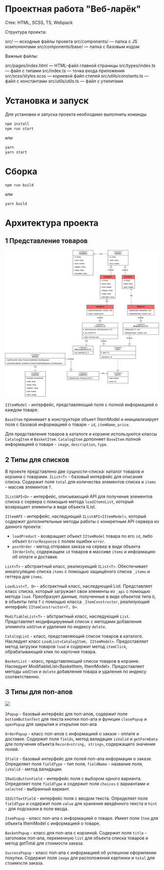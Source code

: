 # Проектная работа "Веб-ларёк"
Стек: HTML, SCSS, TS, Webpack

Структура проекта:

src/ — исходные файлы проекта
src/components/ — папка с JS компонентами
src/components/base/ — папка с базовым кодом

Важные файлы:

src/pages/index.html — HTML-файл главной страницы
src/types/index.ts — файл с типами
src/index.ts — точка входа приложения
src/scss/styles.scss — корневой файл стилей
src/utils/constants.ts — файл с константами
src/utils/utils.ts — файл с утилитами

# Установка и запуск
Для установки и запуска проекта необходимо выполнить команды

```
npm install
npm run start
```

или

```
yarn
yarn start
```

# Сборка

```
npm run build
```

или

```
yarn build
```

# Архитектура проекта
## 1 Представление товаров
![](./ArchitectureUML_lists.jpg)

```IItemModel``` - интерфейс, представляющий поля с полной информацией о каждом товаре.

```BaseItem``` принимает в конструкторе объект IItemModel и инициализирует поля с базовой информацией о товаре - ```id```, ```itemName```, ```price```.

Для представления товаров в каталоге и корзине используются классы ```CatalogItem``` и ```BasketItem```. ```CatalogItem``` дополняет ```BaseItem``` полной информацией о товаре - ```image```, ```description```, ```type```.

## 2 Типы для списков
В проекте представлено две сущности-списка: каталог товаров и корзина с товарами.
```IList<T>``` - базовый интерфейс для описания списка. Содержит поля 
```total``` для количества элементов списка и ```items``` - массив элементов ```T```.

```IListAPI<D>``` - интерфейс, описывающий API для получения элементов списка с сервера с помощью метода ```loadItemsList```, который возвращает элементы в виде объекта IList<D>.

```IItemAPI``` - интерфейс, наследующий ```IListAPI<IItemModel>```, который содержит дополнительные методы работы с конкретным API сервера из данного проекта:
- ```loadProduct``` - возвращает объект ```IItemModel``` товара по его ```id```, либо объект ```ErrorResponse``` с полем ошибки ```error```.
- ```postOrder``` - метод отправки заказа на сервер в виде объекта ```IOrderInfo```, содержащем ```id``` товаров в массиве ```items``` и информацию об оплате и доставке.

```List<T>``` - абстрактный класс, реализующий ```IList<T>```. Обеспечивает инкапсуляцию списка ```items``` с помощью защищёного списка ```_items``` и геттера для ```items```.

```LoadList<T, D>``` - абстрактный класс, наследующий List<T>. Представляет класс списка, который загружает свои элементы из ```_api``` с помощью метода ```load```. Преобразует данные, полученные в виде объектов типа ```D```, в объекты типа ```T``` с помощью класса ```_ItemConstructor```, реализующий интерфейс ```IItemConstructor<T, D>```.

```ModifiableList<T>``` - абстрактный класс, наследующий ```List```. Представляет модифицируемый список с методами добавления элемента ```addItem``` и удаления по индексу ```delete```.

```CatalogList``` - класс, представляющий список товаров в каталоге. Наследует класс ```LoadList<CatalogItem, IItemModel>```. Предоставляет метод загрузки товаров ```load``` и содержит метод ```itemClick```, обрабатывающий клик по карточке товара.

```BasketList``` - класс, представляющий список товаров в корзине. Наследует ModifiableList<BasketItem, IItemModel>. Предоставляет методы ```addItem``` и ```delete``` добавления товара и удаления по индексу соответственно.

## 3 Типы для поп-апов
![](./ArchitectureUML_popups.jpg)

```IPopup``` - базовый интерфейс для поп-апов, содержит поле ```bottomButtonText``` для текста кнопки поп-апа и функции ```closePopup``` и ```openPopup``` для закрытия и открытия поп-апа

```OrderPopup``` - класс поп-апов с информацией о заказе - оплате и доставке. Содержит поля ```fields```, метод валидации ```isValid``` и ```getFormData``` для получения объекта ```Record<string, string>```, содержащего значения полей.

```IField``` - базовый интерфейс для полей поп-апа информации о заказе. Определяет поля ```fieldType``` - тип поля, ```fieldName``` - название поля, ```isValid``` - метод валидации.

```IRadioButtonField``` - интерфейс поля с выбором одного варианта. Определяет поле ```fieldType``` и содержит поля ```choices``` с вариантами и ```selected``` - выбранный вариант.

```IEditTextField``` - интерфейс поля с вводом текста. Определяет поле ```fieldType``` и содержит поля ```value``` для хранения введённого текста и ```hint``` - для подсказки в поле ввода. 

```ItemPopup``` - класс поп-апа с информацией о товаре. Имеет поле ```Item``` для объекта IItemModel с информацией о товаре. 

```BasketPopup``` - класс для поп-апа с корзиной. Содержит поля ```title``` - заголовок поп-апа, переменную ```list``` для объекта списка товаров и метод getTotal для стоимости заказа. 

```SuccessPopup``` - класс поп-апа с информацией об успешном оформлении покупки. Содержит поля ```image``` для расположения картинки и ```total``` для стоимости заказа.